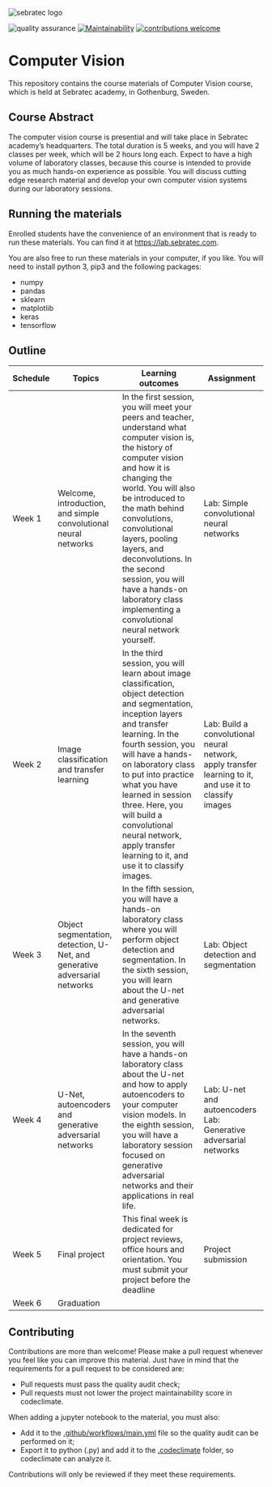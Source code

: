 ![sebratec logo](https://user-images.githubusercontent.com/20716798/74448368-1ea07e80-4e7b-11ea-9e73-5c29ad328fc0.png)

![quality assurance](https://github.com/sebratec/computer-vision/workflows/quality%20assurance/badge.svg)
[![Maintainability](https://api.codeclimate.com/v1/badges/feb9e91fb280cd38a2cd/maintainability)](https://codeclimate.com/repos/5e8e7f2e7d738b018c008897/maintainability)
[![contributions welcome](https://img.shields.io/badge/contributions-welcome-brightgreen.svg?style=flat)](https://github.com/sebratec-academy/deep-learning-foundation/issues)

# Computer Vision

This repository contains the course materials of Computer Vision course, which is held at Sebratec academy, in Gothenburg, Sweden.

## Course Abstract

The computer vision course is presential and will take place in Sebratec academy’s headquarters. The total duration is 5 weeks, and you will have 2 classes per week, which will be 2 hours long each. Expect to have a high volume of laboratory classes, because this course is intended to provide you as much hands-on experience as possible. You will discuss cutting edge research material and develop your own computer vision systems during our laboratory sessions.

## Running the materials

Enrolled students have the convenience of an environment that is ready to run these materials. You can find it at https://lab.sebratec.com.

You are also free to run these materials in your computer, if you like. You will need to install python 3, pip3 and the following packages:

- numpy
- pandas
- sklearn
- matplotlib
- keras
- tensorflow

## Outline 

| Schedule                                    | Topics                                           | Learning outcomes                                                                                                                                                                                                                                                                                                                                                                                                                                            | Assignment                                                                                                                                      |
|---------------------------------------------|--------------------------------------------------|--------------------------------------------------------------------------------------------------------------------------------------------------------------------------------------------------------------------------------------------------------------------------------------------------------------------------------------------------------------------------------------------------------------------------------------------------------------|-------------------------------------------------------------------------------------------------------------------------------------------------|
| Week 1            | Welcome, introduction, and simple convolutional neural networks |In the first session, you will meet your peers and teacher, understand what computer vision is, the history of computer vision and how it is changing the world. You will also be introduced to the math behind convolutions, convolutional layers, pooling layers, and deconvolutions. In the second session, you will have a hands-on laboratory class implementing a convolutional neural network yourself.                             | Lab: Simple convolutional neural networks                                                                                      |
| Week 2            | Image classification and transfer learning                 | In the third session, you will learn about image classification, object detection and segmentation, inception layers and transfer learning. In the fourth session, you will have a hands-on laboratory class to put into practice what you have learned in session three. Here, you will build a convolutional neural network, apply transfer learning to it, and use it to classify images. | Lab: Build a convolutional neural network, apply transfer learning to it, and use it to classify images                      |
| Week 3           | Object segmentation, detection, U-Net, and generative adversarial networks           | In the fifth session, you will have a hands-on laboratory class where you will perform object detection and segmentation. In the sixth session, you will learn about the U-net and generative adversarial networks.                                                                                            | Lab: Object detection and segmentation                                                                                                                          |
| Week 4           | U-Net, autoencoders and generative adversarial networks              | In the seventh session, you will have a hands-on laboratory class about the U-net and how to apply autoencoders to your computer vision models. In the eighth session, you will have a laboratory session focused on generative adversarial networks and their applications in real life.                                                                                                        | Lab: U-net and autoencoders Lab: Generative adversarial networks |
| Week 5 | Final project                                    | This final week is dedicated for project reviews, office hours and orientation. You must submit your project before the deadline                                                                                                                                                                                                                                                                                                                             | Project submission                                                                                                                              |
| Week 6                    | Graduation                                       |                                                                                                                                                                                                                                                                                                                                                                                                                                                              |                                                                                                                                                 |


## Contributing
Contributions are more than welcome! Please make a pull request whenever you feel like you can improve this material. Just have in mind that the requirements for a pull request to be considered are:

- Pull requests must pass the quality audit check;
- Pull requests must not lower the project maintainability score in codeclimate.

When adding a jupyter notebook to the material, you must also:

- Add it to the [.github/workflows/main.yml](https://github.com/sebratec/deep-learning-foundation/blob/master/.github/workflows/main.yml) file so the quality audit can be performed on it;
- Export it to python (.py) and add it to the [.codeclimate](https://github.com/sebratec/deep-learning-foundation/tree/master/.codeclimate) folder, so codeclimate can analyze it.

Contributions will only be reviewed if they meet these requirements.
